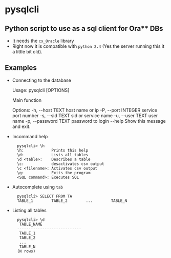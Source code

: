 pysqlcli
========

Python script to use as a sql client for Ora** DBs
--------------------------------------------------

- It needs the `cx_Oracle` library
- Right now it is compatible with `python 2.4` (Yes the server running this it a little bit old).

Examples
--------
- Connecting to the database  

  Usage: pysqlcli [OPTIONS]

  Main function

  Options:
    -h, --host TEXT      host name or ip
    -P, --port INTEGER   service port number
    -s, --sid TEXT       sid or service name
    -u, --user TEXT      user name
    -p, --password TEXT  password to login
    --help               Show this message and exit.
        
- Incommand help


        pysqlcli> \h
        \h:            Prints this help
        \d:            Lists all tables
        \d <table>:    Describes a table
        \c:            desactivates csv output
        \c <filename>: Activates csv output
        \q:            Exits the program
        <SQL command>: Executes SQL

- Autocomplete using `tab`


        pysqlcli> SELECT FROM TA
        TABLE_1        TABLE_2        ...        TABLE_N

- Listing all tables


        pysqlcli> \d
         TABLE_NAME                
        ----------------------------
         TABLE_1                
         TABLE_2    
         ...          
         TABLE_N
        (N rows)
